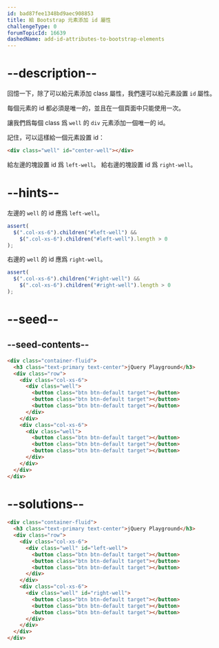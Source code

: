 ```yaml
---
id: bad87fee1348bd9aec908853
title: 給 Bootstrap 元素添加 id 屬性
challengeType: 0
forumTopicId: 16639
dashedName: add-id-attributes-to-bootstrap-elements
---
```


# --description--

回憶一下，除了可以給元素添加 class 屬性，我們還可以給元素設置 `id` 屬性。

每個元素的 id 都必須是唯一的，並且在一個頁面中只能使用一次。

讓我們爲每個 class 爲 `well` 的 `div` 元素添加一個唯一的 id。

記住，可以這樣給一個元素設置 id：

```html
<div class="well" id="center-well"></div>
```

給左邊的塊設置 id 爲 `left-well`。 給右邊的塊設置 id 爲 `right-well`。

# --hints--

左邊的 `well` 的 id 應爲 `left-well`。

```js
assert(
  $(".col-xs-6").children("#left-well") &&
    $(".col-xs-6").children("#left-well").length > 0
);
```

右邊的 `well` 的 id 應爲 `right-well`。

```js
assert(
  $(".col-xs-6").children("#right-well") &&
    $(".col-xs-6").children("#right-well").length > 0
);
```

# --seed--

## --seed-contents--

```html
<div class="container-fluid">
  <h3 class="text-primary text-center">jQuery Playground</h3>
  <div class="row">
    <div class="col-xs-6">
      <div class="well">
        <button class="btn btn-default target"></button>
        <button class="btn btn-default target"></button>
        <button class="btn btn-default target"></button>
      </div>
    </div>
    <div class="col-xs-6">
      <div class="well">
        <button class="btn btn-default target"></button>
        <button class="btn btn-default target"></button>
        <button class="btn btn-default target"></button>
      </div>
    </div>
  </div>
</div>
```

# --solutions--

```html
<div class="container-fluid">
  <h3 class="text-primary text-center">jQuery Playground</h3>
  <div class="row">
    <div class="col-xs-6">
      <div class="well" id="left-well">
        <button class="btn btn-default target"></button>
        <button class="btn btn-default target"></button>
        <button class="btn btn-default target"></button>
      </div>
    </div>
    <div class="col-xs-6">
      <div class="well" id="right-well">
        <button class="btn btn-default target"></button>
        <button class="btn btn-default target"></button>
        <button class="btn btn-default target"></button>
      </div>
    </div>
  </div>
</div>
```
